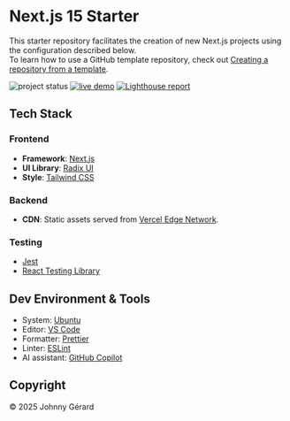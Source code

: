 # Next.js 15 Starter

This starter repository facilitates the creation of new Next.js projects using the configuration described below.  
To learn how to use a GitHub template repository, check out [Creating a repository from a template](https://docs.github.com/en/repositories/creating-and-managing-repositories/creating-a-repository-from-a-template).

![project status](https://img.shields.io/badge/status-work%20in%20progress-red?style=for-the-badge)
[![live demo](https://img.shields.io/badge/live_demo-blue?style=for-the-badge)](https://starter-nextjs-15.vercel.app/)
[![Lighthouse report](https://img.shields.io/badge/lighthouse-%23F44B21?style=for-the-badge&logo=lighthouse&logoColor=fff)](https://googlechrome.github.io/lighthouse/viewer/?gist=dbaee6e52136810af535e5115f1472ec)

## Tech Stack

### Frontend

- **Framework**: [Next.js](https://nextjs.org/)
- **UI Library**: [Radix UI](https://www.radix-ui.com/)
- **Style**: [Tailwind CSS](https://tailwindcss.com/)

### Backend

- **CDN**: Static assets served from [Vercel Edge Network](https://vercel.com/docs/edge-network/overview).

### Testing

- [Jest](https://jestjs.io/)
- [React Testing Library](https://testing-library.com/docs/react-testing-library/intro/)

## Dev Environment & Tools

- System: [Ubuntu](https://ubuntu.com/desktop)
- Editor: [VS Code](https://code.visualstudio.com/)
- Formatter: [Prettier](https://prettier.io/)
- Linter: [ESLint](https://eslint.org/)
- AI assistant: [GitHub Copilot](https://github.com/features/copilot)

## Copyright

© 2025 Johnny Gérard
